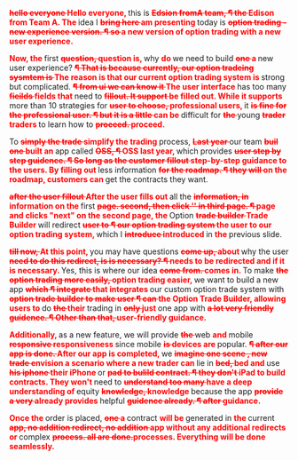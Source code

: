<span style="color:red;font-weight:700;text-decoration:line-through;">hello everyone </span><span style="color:red;font-weight:700;">Hello everyone, </span>this is <span style="color:red;font-weight:700;text-decoration:line-through;">Edsion fromA team, ¶ the </span><span style="color:red;font-weight:700;">Edison from Team A. The </span>idea I <span style="color:red;font-weight:700;text-decoration:line-through;">bring here </span><span style="color:red;font-weight:700;">am presenting </span>today is <span style="color:red;font-weight:700;text-decoration:line-through;">option trading - new experience  version. ¶ so </span><span style="color:red;font-weight:700;">a new version of option trading with a new user experience. </span>

<span style="color:red;font-weight:700;">Now, the </span>first <span style="color:red;font-weight:700;text-decoration:line-through;">question, </span><span style="color:red;font-weight:700;">question is, </span>why <span style="color:red;font-weight:700;">do </span>we need to build <span style="color:red;font-weight:700;text-decoration:line-through;">one </span><span style="color:red;font-weight:700;">a </span>new user experience? <span style="color:red;font-weight:700;text-decoration:line-through;">¶ That is because currently, our option tradeing sysmtem is  </span><span style="color:red;font-weight:700;">The reason is that our current option trading system is </span>strong but complicated. <span style="color:red;font-weight:700;text-decoration:line-through;">¶ from ui we can know it </span><span style="color:red;font-weight:700;">The user interface </span>has too many <span style="color:red;font-weight:700;text-decoration:line-through;">fieilds </span><span style="color:red;font-weight:700;">fields that </span>need to <span style="color:red;font-weight:700;text-decoration:line-through;">fillout. It support </span><span style="color:red;font-weight:700;">be filled out. While it supports </span>more than 10 strategies for <span style="color:red;font-weight:700;text-decoration:line-through;">user to choose, </span><span style="color:red;font-weight:700;">professional users, </span>it <span style="color:red;font-weight:700;text-decoration:line-through;">is fine for the professional user. ¶ but it is a little </span><span style="color:red;font-weight:700;">can be </span>difficult for <span style="color:red;font-weight:700;text-decoration:line-through;">the </span>young <span style="color:red;font-weight:700;text-decoration:line-through;">trader </span><span style="color:red;font-weight:700;">traders </span>to learn how to <span style="color:red;font-weight:700;text-decoration:line-through;">procced. </span><span style="color:red;font-weight:700;">proceed. </span>

To <span style="color:red;font-weight:700;text-decoration:line-through;">simply the trade </span><span style="color:red;font-weight:700;">simplify the trading </span>process, <span style="color:red;font-weight:700;text-decoration:line-through;">Last year </span>our team <span style="color:red;font-weight:700;text-decoration:line-through;">buil one </span><span style="color:red;font-weight:700;">built an </span>app called <span style="color:red;font-weight:700;text-decoration:line-through;">OSS, ¶ </span><span style="color:red;font-weight:700;">OSS last year, </span>which provides <span style="color:red;font-weight:700;text-decoration:line-through;">user step by step guidence. ¶ So long as the customer  fillout </span><span style="color:red;font-weight:700;">step-by-step guidance to the users. By filling out </span>less information <span style="color:red;font-weight:700;text-decoration:line-through;">for the roadmap. ¶ they will </span><span style="color:red;font-weight:700;">on the roadmap, customers can </span>get the contracts they want. 

<span style="color:red;font-weight:700;text-decoration:line-through;">after the user fillout </span><span style="color:red;font-weight:700;">After the user fills out </span>all the <span style="color:red;font-weight:700;text-decoration:line-through;">information, in </span><span style="color:red;font-weight:700;">information on the </span>first <span style="color:red;font-weight:700;text-decoration:line-through;">page. second, then click '' in third page. ¶ </span><span style="color:red;font-weight:700;">page and clicks "next" on the second page, the </span>Option <span style="color:red;font-weight:700;text-decoration:line-through;">trade builder </span><span style="color:red;font-weight:700;">Trade Builder </span>will redirect <span style="color:red;font-weight:700;text-decoration:line-through;">user to ¶ our option trading system </span><span style="color:red;font-weight:700;">the user to our option trading system, </span>which I <span style="color:red;font-weight:700;text-decoration:line-through;">introduce </span><span style="color:red;font-weight:700;">introduced </span>in <span style="color:red;font-weight:700;">the </span>previous slide. 

<span style="color:red;font-weight:700;text-decoration:line-through;">till now, </span><span style="color:red;font-weight:700;">At this point, </span>you may have questions <span style="color:red;font-weight:700;text-decoration:line-through;">come up, </span><span style="color:red;font-weight:700;">about </span>why the user <span style="color:red;font-weight:700;text-decoration:line-through;">need to do this redirect, is is necessary? ¶ </span><span style="color:red;font-weight:700;">needs to be redirected and if it is necessary. </span>Yes, this is where our idea <span style="color:red;font-weight:700;text-decoration:line-through;">come from. </span><span style="color:red;font-weight:700;">comes in. </span>To make <span style="color:red;font-weight:700;text-decoration:line-through;">the option trading more easily, </span><span style="color:red;font-weight:700;">option trading easier, </span>we want to build a new app <span style="color:red;font-weight:700;text-decoration:line-through;">which ¶ integrate </span><span style="color:red;font-weight:700;">that integrates </span>our custom option trade system with <span style="color:red;font-weight:700;text-decoration:line-through;">option trade builder to make user ¶ can </span><span style="color:red;font-weight:700;">the Option Trade Builder, allowing users to </span>do <span style="color:red;font-weight:700;text-decoration:line-through;">the </span><span style="color:red;font-weight:700;">their </span>trading in <span style="color:red;font-weight:700;text-decoration:line-through;">only </span><span style="color:red;font-weight:700;">just </span>one app with <span style="color:red;font-weight:700;text-decoration:line-through;">a lot very friendly guidence. ¶ Other than that, </span><span style="color:red;font-weight:700;">user-friendly guidance. </span>

<span style="color:red;font-weight:700;">Additionally, </span>as a new feature, we will provide <span style="color:red;font-weight:700;text-decoration:line-through;">the </span>web <span style="color:red;font-weight:700;">and </span>mobile <span style="color:red;font-weight:700;text-decoration:line-through;">responsive </span><span style="color:red;font-weight:700;">responsiveness </span>since mobile <span style="color:red;font-weight:700;text-decoration:line-through;">is </span><span style="color:red;font-weight:700;">devices are </span>popular. <span style="color:red;font-weight:700;text-decoration:line-through;">¶ after our app is done. </span><span style="color:red;font-weight:700;">After our app is completed, </span>we <span style="color:red;font-weight:700;text-decoration:line-through;">imagine one scene , new trade </span><span style="color:red;font-weight:700;">envision a scenario where a new trader can </span>lie in <span style="color:red;font-weight:700;text-decoration:line-through;">bed, </span><span style="color:red;font-weight:700;">bed and </span>use <span style="color:red;font-weight:700;text-decoration:line-through;">his iphone </span><span style="color:red;font-weight:700;">their iPhone </span>or <span style="color:red;font-weight:700;text-decoration:line-through;">pad to bulild contract. ¶ they don't </span><span style="color:red;font-weight:700;">iPad to build contracts. They won't </span>need to <span style="color:red;font-weight:700;text-decoration:line-through;">understand too many </span><span style="color:red;font-weight:700;">have a deep understanding of </span>equity <span style="color:red;font-weight:700;text-decoration:line-through;">knowledge, </span><span style="color:red;font-weight:700;">knowledge </span>because the app <span style="color:red;font-weight:700;text-decoration:line-through;">provide a very </span><span style="color:red;font-weight:700;">already provides </span>helpful <span style="color:red;font-weight:700;text-decoration:line-through;">guidence already. ¶ after  </span><span style="color:red;font-weight:700;">guidance. </span>

<span style="color:red;font-weight:700;">Once the </span>order is placed, <span style="color:red;font-weight:700;text-decoration:line-through;">one </span><span style="color:red;font-weight:700;">a </span>contract <span style="color:red;font-weight:700;">will be </span>generated in <span style="color:red;font-weight:700;">the </span>current <span style="color:red;font-weight:700;text-decoration:line-through;">app, no addition redirect, no addition </span><span style="color:red;font-weight:700;">app without any additional redirects or </span>complex <span style="color:red;font-weight:700;text-decoration:line-through;">process. all are done.</span><span style="color:red;font-weight:700;">processes. Everything will be done seamlessly.</span>